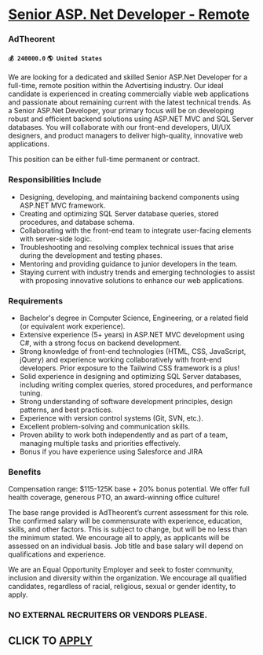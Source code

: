 # [Senior ASP. Net Developer - Remote](https://www.remotewlb.com/apply/senior-asp-net-developer-remote)  
### AdTheorent  
#### `💰 240000.0` `🌎 United States`  

We are looking for a dedicated and skilled Senior ASP.Net Developer for a full-time, remote position within the Advertising industry. Our ideal candidate is experienced in creating commercially viable web applications and passionate about remaining current with the latest technical trends. As a Senior ASP.Net Developer, your primary focus will be on developing robust and efficient backend solutions using ASP.NET MVC and SQL Server databases. You will collaborate with our front-end developers, UI/UX designers, and product managers to deliver high-quality, innovative web applications.

This position can be either full-time permanent or contract.

### Responsibilities Include

  * Designing, developing, and maintaining backend components using ASP.NET MVC framework.
  * Creating and optimizing SQL Server database queries, stored procedures, and database schema.
  * Collaborating with the front-end team to integrate user-facing elements with server-side logic.
  * Troubleshooting and resolving complex technical issues that arise during the development and testing phases.
  * Mentoring and providing guidance to junior developers in the team.
  * Staying current with industry trends and emerging technologies to assist with proposing innovative solutions to enhance our web applications.

### Requirements

  * Bachelor's degree in Computer Science, Engineering, or a related field (or equivalent work experience).
  * Extensive experience (5+ years) in ASP.NET MVC development using C#, with a strong focus on backend development.
  * Strong knowledge of front-end technologies (HTML, CSS, JavaScript, jQuery) and experience working collaboratively with front-end developers. Prior exposure to the Tailwind CSS framework is a plus!
  * Solid experience in designing and optimizing SQL Server databases, including writing complex queries, stored procedures, and performance tuning.
  * Strong understanding of software development principles, design patterns, and best practices.
  * Experience with version control systems (Git, SVN, etc.).
  * Excellent problem-solving and communication skills.
  * Proven ability to work both independently and as part of a team, managing multiple tasks and priorities effectively.
  * Bonus if you have experience using Salesforce and JIRA

### Benefits

Compensation range: $115-125K base + 20% bonus potential. We offer full health coverage, generous PTO, an award-winning office culture!

The base range provided is AdTheorent’s current assessment for this role. The confirmed salary will be commensurate with experience, education, skills, and other factors. This is subject to change, but will be no less than the minimum stated. We encourage all to apply, as applicants will be assessed on an individual basis. Job title and base salary will depend on qualifications and experience.

We are an Equal Opportunity Employer and seek to foster community, inclusion and diversity within the organization. We encourage all qualified candidates, regardless of racial, religious, sexual or gender identity, to apply.

### NO EXTERNAL RECRUITERS OR VENDORS PLEASE.

  
## CLICK TO [APPLY](https://www.remotewlb.com/apply/senior-asp-net-developer-remote)

